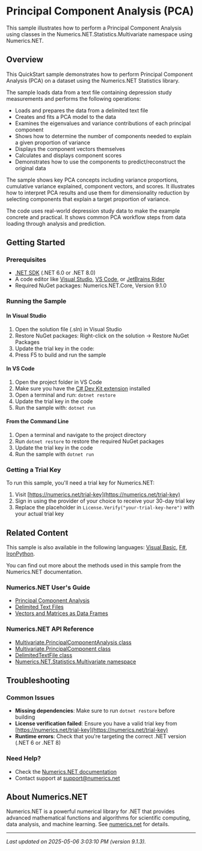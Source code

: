 # Principal Component Analysis (PCA)

This sample illustrates how to perform a Principal Component Analysis using classes in the Numerics.NET.Statistics.Multivariate namespace using Numerics.NET.

## Overview

This QuickStart sample demonstrates how to perform Principal Component Analysis (PCA) on a dataset using the 
Numerics.NET Statistics library.

The sample loads data from a text file containing depression study measurements and performs the 
following operations:

* Loads and prepares the data from a delimited text file
* Creates and fits a PCA model to the data
* Examines the eigenvalues and variance contributions of each principal component
* Shows how to determine the number of components needed to explain a given proportion of variance
* Displays the component vectors themselves
* Calculates and displays component scores
* Demonstrates how to use the components to predict/reconstruct the original data

The sample shows key PCA concepts including variance proportions, cumulative variance explained, 
component vectors, and scores. It illustrates how to interpret PCA results and use them for 
dimensionality reduction by selecting components that explain a target proportion of variance.

The code uses real-world depression study data to make the example concrete and practical. It 
shows common PCA workflow steps from data loading through analysis and prediction.


## Getting Started

### Prerequisites

- [.NET SDK](https://dotnet.microsoft.com/download) (.NET 6.0 or .NET 8.0)
- A code editor like [Visual Studio](https://visualstudio.microsoft.com/), [VS Code](https://code.visualstudio.com/), or [JetBrains Rider](https://www.jetbrains.com/rider/)
- Required NuGet packages: Numerics.NET.Core, Version 9.1.0

### Running the Sample

#### In Visual Studio
1. Open the solution file (.sln) in Visual Studio
2. Restore NuGet packages: Right-click on the solution → Restore NuGet Packages
3. Update the trial key in the code:
4. Press F5 to build and run the sample

#### In VS Code

1. Open the project folder in VS Code
2. Make sure you have the [C# Dev Kit extension](https://marketplace.visualstudio.com/items?itemName=ms-dotnettools.csdevkit) installed
3. Open a terminal and run: `dotnet restore`
4. Update the trial key in the code 
5. Run the sample with: `dotnet run`

#### From the Command Line

1. Open a terminal and navigate to the project directory
2. Run `dotnet restore` to restore the required NuGet packages
3. Update the trial key in the code
4. Run the sample with `dotnet run`

### Getting a Trial Key

To run this sample, you'll need a trial key for Numerics.NET:

1. Visit [https://numerics.net/trial-key](https://numerics.net/trial-key)
2. Sign in using the provider of your choice to receive your 30-day trial key
3. Replace the placeholder in `License.Verify("your-trial-key-here")` with your actual trial key

## Related Content

This sample is also available in the following languages: 
[Visual Basic](https://github.com/NumericsDotNet/quickstart-visualbasic/tree/net462/statistics/multivariate-analysis/principal-component-analysis), [F#](https://github.com/NumericsDotNet/quickstart-fsharp/tree/net462/statistics/multivariate-analysis/principal-component-analysis), [IronPython](https://github.com/NumericsDotNet/quickstart-ironpython/tree/net462/statistics/multivariate-analysis/principal-component-analysis).

You can find out more about the methods used in this sample from the Numerics.NET documentation.

### Numerics.NET User's Guide

- [Principal Component Analysis](https://numerics.net/documentation/latest/statistics/multivariate-analysis/principal-component-analysis)
- [Delimited Text Files](https://numerics.net/documentation/latest/data-access/delimited-text-files)
- [Vectors and Matrices as Data Frames](https://numerics.net/documentation/latest/data-analysis/data-frames/vectors-and-matrices-as-data-frames)

### Numerics.NET API Reference

- [Multivariate.PrincipalComponentAnalysis class](https://numerics.net/documentation/latest/reference/numerics.net.statistics.multivariate.principalcomponentanalysis)
- [Multivariate.PrincipalComponent class](https://numerics.net/documentation/latest/reference/numerics.net.statistics.multivariate.principalcomponent)
- [DelimitedTextFile class](https://numerics.net/documentation/latest/reference/numerics.net.data.text.delimitedtextfile)
- [Numerics.NET.Statistics.Multivariate namespace](https://numerics.net/documentation/latest/reference/numerics.net.statistics.multivariate)


## Troubleshooting

### Common Issues

- **Missing dependencies**: Make sure to run `dotnet restore` before building
- **License verification failed**: Ensure you have a valid trial key from [https://numerics.net/trial-key](https://numerics.net/trial-key)
- **Runtime errors**: Check that you're targeting the correct .NET version (.NET 6 or .NET 8)

### Need Help?

- Check the [Numerics.NET documentation](https://numerics.net/documentation/)
- Contact support at [support@numerics.net](mailto:support@numerics.net?subject=PrincipalComponentAnalysis%20QuickStart%20Sample%20%28C%23%29)

## About Numerics.NET

Numerics.NET is a powerful numerical library for .NET that provides advanced mathematical 
functions and algorithms for scientific computing, data analysis, and machine learning.
See [numerics.net](https://numerics.net) for details.

---

_Last updated on 2025-05-06 3:03:10 PM (version 9.1.3)._
